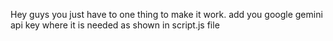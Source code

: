 Hey guys you just have to one thing to make it work.   add you google gemini api key where it is needed as shown in script.js file
